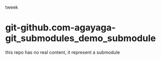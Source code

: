tweek
# git-github.com-agayaga-git_submodules_demo_submodule
this repo has no real content, it represent a submodule 
